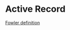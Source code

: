 Active Record
=============

[Fowler definition](http://www.martinfowler.com/eaaCatalog/activeRecord.html)
